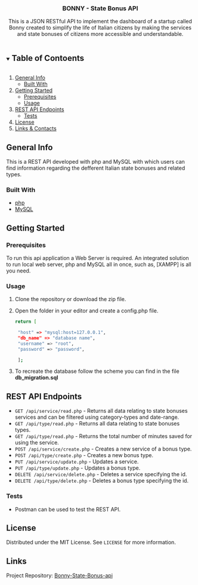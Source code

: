 <p align="center">

  <h3 align="center">BONNY - State Bonus API</h3>

  <p align="center">
   This is a JSON RESTful API to implement the dashboard of a startup called Bonny created to simplify the life of Italian citizens by making the services and state bonuses of citizens more accessible and understandable.
  </p>

</p>

<details open="open">
  <summary><h2 style="display: inline-block">Table of Contoents</h2></summary>
  <ol>
    <li>
      <a href="#general-info">General Info</a>
      <ul>
        <li><a href="#built-with">Built With</a></li>
      </ul>
    </li>
    <li>
      <a href="#getting-started">Getting Started</a>
      <ul>
        <li><a href="#prerequisites">Prerequisites</a></li>
        <li><a href="#usage">Usage</a></li>
      </ul>
    </li>
    <li>
      <a href="#rest-api-endpoints">REST API Endpoints</a>
      <ul>
        <li><a href="#tests">Tests</a></li>
      </ul>
    </li>
    <li><a href="#license">License</a></li>
    <li><a href="#links-contacts">Links & Contacts</a></li>
  </ol>
</details>

## General Info
This is a REST API developed with php and MySQL with which users can find information regarding the defferent Italian state bonuses and related types.

### Built With

- [php](https://www.php.net/)
- [MySQL](https://www.mysql.com/)

## Getting Started

### Prerequisites

To run this api application a Web Server is required. An integrated solution to run local web server, php and MySQL all in once, such as, [XAMPP] is all you need.

### Usage

1. Clone the repository or download the zip file.  

2. Open the folder in your editor and create a config.php file.

   ```sh
   return [

    "host" => "mysql:host=127.0.0.1",
    "db_name" => "database name",
    "username" => "root",
    "password" => "password",

    ];

   ```

3. To recreate the database follow the scheme you can find in the file <strong>db_migration.sql </strong>


## REST API Endpoints

- `GET /api/service/read.php` - Returns all data relating to state bonuses services and can be filtered using category-types and date-range.   
- `GET /api/type/read.php` - Returns all data relating to state bonuses types.
- `GET /api/type/read.php` - Returns the total number of minutes saved for using the service.
- `POST /api/service/create.php` - Creates a new service of a bonus type.
- `POST /api/type/create.php` - Creates a new bonus type.
- `PUT /api/service/update.php` - Updates a service.
- `PUT /api/type/update.php` - Updates a bonus type.
- `DELETE /api/service/delete.php` - Deletes a service specifying the id.
- `DELETE /api/type/delete.php` - Deletes a bonus type specifying the id.

### Tests

- Postman can be used to test the REST API.

## License

Distributed under the MIT License. See `LICENSE` for more information.

## Links

Project Repository: [Bonny-State-Bonus-api](https://github.com/oglili/Bonny-State-Bonus-api)
